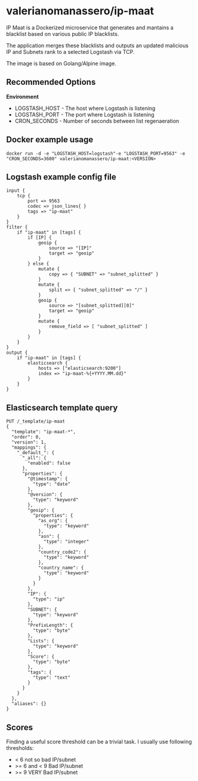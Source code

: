 # valerianomanassero/ip-maat
IP Maat is a Dockerized microservice that generates and mantains a blacklist based on various public IP blacklists.

The application merges these blacklists and outputs an updated malicious IP and Subnets rank to a selected Logstash via TCP.

The image is based on Golang/Alpine image.

## Recommended Options

**Environment**

- LOGSTASH_HOST - The host where Logstash is listening
- LOGSTASH_PORT - The port where Logstash is listening
- CRON_SECONDS - Number of seconds between list regenaeration 

## Docker example usage

```
docker run -d -e "LOGSTASH_HOST=logstash"-e "LOGSTASH_PORT=9563" -e "CRON_SECONDS=3600" valerianomanassero/ip-maat:<VERSION>
```
## Logstash example config file
```
input {
    tcp {
        port => 9563
        codec => json_lines{ }
        tags => "ip-maat"
    }
}
filter {
    if "ip-maat" in [tags] {
        if [IP] {
            geoip {
                source => "[IP]"
                target => "geoip"
            }
        } else {
            mutate {
                copy => { "SUBNET" => "subnet_splitted" }
            }
            mutate {
                split => { "subnet_splitted" => "/" }
            }
            geoip {
                source => "[subnet_splitted][0]"
                target => "geoip"
            }
            mutate {
                remove_field => [ "subnet_splitted" ]
            }
        }
    }
}
output {
    if "ip-maat" in [tags] {
        elasticsearch {
            hosts => ["elasticsearch:9200"]
            index => "ip-maat-%{+YYYY.MM.dd}"
        }
    }
}
```
## Elasticsearch template query
```
PUT /_template/ip-maat
{
  "template": "ip-maat-*",
  "order": 0,
  "version": 1,
  "mappings": {
    "_default_": {
      "_all": {
        "enabled": false
      },
      "properties": {
        "@timestamp": {
          "type": "date"
        },
        "@version": {
          "type": "keyword"
        },
        "geoip": {
          "properties": {
            "as_org": {
              "type": "keyword"
            },
            "asn": {
              "type": "integer"
            },
            "country_code2": {
              "type": "keyword"
            },
            "country_name": {
              "type": "keyword"
            }
          }
        },
        "IP": {
          "type": "ip"
        },
        "SUBNET": {
          "type": "keyword"
        },
        "PrefixLength": {
          "type": "byte"
        },
        "Lists": {
          "type": "keyword"
        },
        "Score": {
          "type": "byte"
        },
        "tags": {
          "type": "text"
        }
      }
    }
  },
  "aliases": {}
}
```

## Scores

Finding a useful score threshold can be a trivial task.
I usually use following thresholds:
* < 6  not so bad IP/subnet
* \>= 6 and < 9 Bad IP/subnet
* \>= 9 VERY Bad IP/subnet